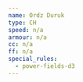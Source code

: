 ```yaml
---
name: Ordz Duruk
type: CH
speed: n/a
armour: n/a
cc: n/a
ff: n/a
special_rules:
  - power-fields-d3
---
```

